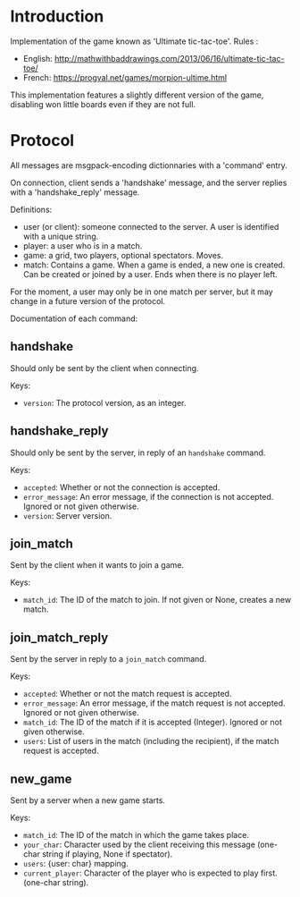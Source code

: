 Introduction
============

Implementation of the game known as 'Ultimate tic-tac-toe'.
Rules :
* English: http://mathwithbaddrawings.com/2013/06/16/ultimate-tic-tac-toe/
* French: https://progval.net/games/morpion-ultime.html

This implementation features a slightly different version of the game,
disabling won little boards even if they are not full.

Protocol
========

All messages are msgpack-encoding dictionnaries with a 'command' entry.

On connection, client sends a 'handshake' message, and the server replies
with a 'handshake\_reply' message.

Definitions:

* user (or client): someone connected to the server. A user is identified
  with a unique string.
* player: a user who is in a match.
* game: a grid, two players, optional spectators. Moves.
* match: Contains a game. When a game is ended, a new one is created.
  Can be created or joined by a user. Ends when there is no player left.

For the moment, a user may only be in one match per server, but it may
change in a future version of the protocol.

Documentation of each command:

handshake
---------

Should only be sent by the client when connecting.

Keys:
* `version`: The protocol version, as an integer.

handshake\_reply
----------------

Should only be sent by the server, in reply of an `handshake` command.

Keys:
* `accepted`: Whether or not the connection is accepted.
* `error_message`: An error message, if the connection is not accepted.
  Ignored or not given otherwise.
* `version`: Server version.

join\_match
----------

Sent by the client when it wants to join a game.

Keys:
* `match_id`: The ID of the match to join. If not given or None,
  creates a new match.

join\_match\_reply
-----------------

Sent by the server in reply to a `join_match` command.

Keys:
* `accepted`: Whether or not the match request is accepted.
* `error_message`: An error message, if the match request is not accepted.
  Ignored or not given otherwise.
* `match_id`: The ID of the match if it is accepted (Integer).
  Ignored or not given otherwise.
* `users`: List of users in the match (including the recipient), if the
  match request is accepted.

new\_game
---------

Sent by a server when a new game starts.

Keys:
* `match_id`: The ID of the match in which the game takes place.
* `your_char`: Character used by the client receiving this message
  (one-char string if playing, None if spectator).
* `users`: {user: char} mapping.
* `current_player`: Character of the player who is expected to play first.
  (one-char string).
